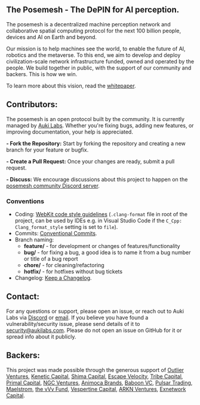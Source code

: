 ## The Posemesh - The DePIN for AI perception.

The posemesh is a decentralized machine perception network and collaborative spatial computing protocol for the next 100 billion people, devices and AI on Earth and beyond.

Our mission is to help machines see the world, to enable the future of AI, robotics and the metaverse. To this end, we aim to develop and deploy civilization-scale network infrastructure funded, owned and operated by the people. We build together in public, with the support of our community and backers. This is how we win.

To learn more about this vision, read the [whitepaper](https://auki.ai/whitepaper).

## Contributors:

The posemesh is an open protocol built by the community. It is currently managed by [Auki Labs](https://auki.ai). Whether you're fixing bugs, adding new features, or improving documentation, your help is appreciated.

**- Fork the Repository:** Start by forking the repository and creating a new branch for your feature or bugfix.

**- Create a Pull Request:** Once your changes are ready, submit a pull request.

**- Discuss:** We encourage discussions about this project to happen on the [posemesh community Discord server](https://discord.gg/aukiverse).

### Conventions
- Coding: [WebKit code style guidelines](https://webkit.org/code-style-guidelines/) (`.clang-format` file in root of the project, can be used by IDEs e.g. in Visual Studio Code if the `C_Cpp: Clang_format_style` setting is set to `file`).
- Commits: [Conventional Commits](https://www.conventionalcommits.org/en/v1.0.0/).
- Branch naming:
    - **feature/** - for development or changes of features/functionality
    - **bug/** - for fixing a bug, a good idea is to name it from a bug number or title of a bug report
    - **chore/** - for cleaning/refactoring
    - **hotfix/** - for hotfixes without bug tickets
- Changelog: [Keep a Changelog](https://keepachangelog.com/en/1.1.0/).

## Contact:

For any questions or support, please open an issue, or reach out to Auki Labs via [Discord](https://discord.gg/aukiverse) or [email](mailto:contact@aukilabs.com).
If you believe you have found a vulnerability/security issue, please send details of it to security@aukilabs.com. Please do not open an issue on GitHub
for it or spread info about it publicly.

## Backers:

This project was made possible through the generous support of [Outlier Ventures](https://outlierventures.io/), [Kenetic Capital](https://www.kenetic.capital/), [Shima Capital](https://shima.capital/), [Escape Velocity](https://ev3.xyz/), [Tribe Capital](https://tribecap.co/), [Primal Capital](https://www.primalcapital.io/), [NGC Ventures](https://ngc.fund/), [Animoca Brands](https://www.animocabrands.com/), [Baboon VC](https://www.baboon.vc/), [Pulsar Trading](https://pulsar.com/), [Maelstrom](https://maelstrom.fund/), [the vVv Fund](https://vvv.net/), [Vespertine Capital](https://www.vespertine.capital/), [ARKN Ventures](https://arkn.io/), [Exnetwork Capital](https://exnetworkcapital.com/).
